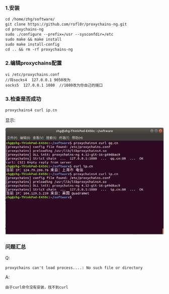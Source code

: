 ### 1.安装

	cd /home/zhg/software/
	git clone https://github.com/rofl0r/proxychains-ng.git
	cd proxychains-ng
	sudo ./configure --prefix=/usr --sysconfdir=/etc
	sudo make && make install
	sudo make install-config
	cd .. && rm -rf proxychains-ng

### 2.编辑proxychains配置

	vi /etc/proxychains.conf
	//将socks4  127.0.0.1 9050改为
	socks5  127.0.0.1 1080  //1080改为你自己的端口


### 3.检查是否成功

	proxychains4 curl ip.cn

显示:

![images](./选区_004.png)



### 问题汇总

Q:
	
	proxychains can't load process....: No such file or directory


A:


	由于curl命令没有安装，找不到curl
	
